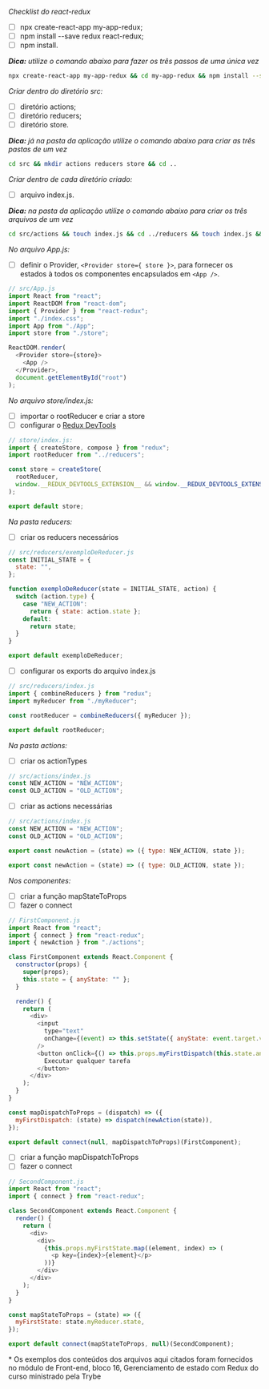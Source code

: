 _Checklist do react-redux_

- [ ] npx create-react-app my-app-redux;
- [ ] npm install --save redux react-redux;
- [ ] npm install.

_**Dica:** utilize o comando abaixo para fazer os três passos de uma única vez_

```bash
npx create-react-app my-app-redux && cd my-app-redux && npm install --save redux react-redux && npm install
```

_Criar dentro do diretório src:_

- [ ] diretório actions;
- [ ] diretório reducers;
- [ ] diretório store.

_**Dica:** já na pasta da aplicação utilize o comando abaixo para criar as três pastas de um vez_

```bash
cd src && mkdir actions reducers store && cd ..
```

_Criar dentro de cada diretório criado:_

- [ ] arquivo index.js.

_**Dica:** na pasta da aplicação utilize o comando abaixo para criar os três arquivos de um vez_

```bash
cd src/actions && touch index.js && cd ../reducers && touch index.js && cd ../store && touch index.js && cd ../../
```

_No arquivo App.js:_

- [ ] definir o Provider, `<Provider store={ store }>`, para fornecer os estados à todos os componentes encapsulados em `<App />`.

```js
// src/App.js
import React from "react";
import ReactDOM from "react-dom";
import { Provider } from "react-redux";
import "./index.css";
import App from "./App";
import store from "./store";

ReactDOM.render(
  <Provider store={store}>
    <App />
  </Provider>,
  document.getElementById("root")
);
```

_No arquivo store/index.js:_

- [ ] importar o rootReducer e criar a store
- [ ] configurar o [Redux DevTools](https://github.com/reduxjs/redux-devtools)

```javascript
// store/index.js:
import { createStore, compose } from "redux";
import rootReducer from "../reducers";

const store = createStore(
  rootReducer,
  window.__REDUX_DEVTOOLS_EXTENSION__ && window.__REDUX_DEVTOOLS_EXTENSION__()
);

export default store;
```

_Na pasta reducers:_

- [ ] criar os reducers necessários

```javascript
// src/reducers/exemploDeReducer.js
const INITIAL_STATE = {
  state: "",
};

function exemploDeReducer(state = INITIAL_STATE, action) {
  switch (action.type) {
    case "NEW_ACTION":
      return { state: action.state };
    default:
      return state;
  }
}

export default exemploDeReducer;
```

- [ ] configurar os exports do arquivo index.js

```js
// src/reducers/index.js
import { combineReducers } from "redux";
import myReducer from "./myReducer";

const rootReducer = combineReducers({ myReducer });

export default rootReducer;
```

_Na pasta actions:_

- [ ] criar os actionTypes

```js
// src/actions/index.js
const NEW_ACTION = "NEW_ACTION";
const OLD_ACTION = "OLD_ACTION";
```

- [ ] criar as actions necessárias

```js
// src/actions/index.js
const NEW_ACTION = "NEW_ACTION";
const OLD_ACTION = "OLD_ACTION";

export const newAction = (state) => ({ type: NEW_ACTION, state });

export const newAction = (state) => ({ type: OLD_ACTION, state });
```

_Nos componentes:_

- [ ] criar a função mapStateToProps
- [ ] fazer o connect

```js
// FirstComponent.js
import React from "react";
import { connect } from "react-redux";
import { newAction } from "./actions";

class FirstComponent extends React.Component {
  constructor(props) {
    super(props);
    this.state = { anyState: "" };
  }

  render() {
    return (
      <div>
        <input
          type="text"
          onChange={(event) => this.setState({ anyState: event.target.value })}
        />
        <button onClick={() => this.props.myFirstDispatch(this.state.anyState)}>
          Executar qualquer tarefa
        </button>
      </div>
    );
  }
}

const mapDispatchToProps = (dispatch) => ({
  myFirstDispatch: (state) => dispatch(newAction(state)),
});

export default connect(null, mapDispatchToProps)(FirstComponent);
```

- [ ] criar a função mapDispatchToProps
- [ ] fazer o connect

```js
// SecondComponent.js
import React from "react";
import { connect } from "react-redux";

class SecondComponent extends React.Component {
  render() {
    return (
      <div>
        <div>
          {this.props.myFirstState.map((element, index) => (
            <p key={index}>{element}</p>
          ))}
        </div>
      </div>
    );
  }
}

const mapStateToProps = (state) => ({
  myFirstState: state.myReducer.state,
});

export default connect(mapStateToProps, null)(SecondComponent);
```

\* Os exemplos dos conteúdos dos arquivos aqui citados foram fornecidos no módulo de Front-end, bloco 16, Gerenciamento de estado com Redux do curso ministrado pela Trybe
